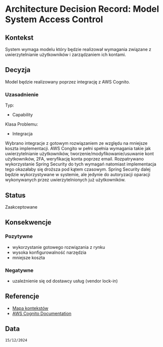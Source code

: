 # Architecture Decision Record: Model System Access Control

## Kontekst
System wymaga modelu który będzie realizował wymagania związane z uwierzytelnianie użytkowników i zarządzaniem ich kontami. 

## Decyzja

Model będzie realizowany poprzez integrację z AWS Cognito.

### Uzasadnienie

Typ:
- Capability

Klasa Problemu:
- Integracja

Wybrano integracje z gotowym rozwiązaniem ze względu na mniejsze koszta implementacji. AWS Congito w pełni spełnia wymagania takie jak uwierzytelnianie użytkowników, tworzenie/modyfikowanie/usuwanie kont użytkowników, 2FA, weryfikację konta poprzez email. Rozpatrywano wykorzystanie Spring Security do tych wymagań natomiast implementacja tego okazałaby się droższa pod kątem czasowym. Spring Security dalej będzie wykorzystywane w systemie, ale jedynie do autoryzacji oparacji wykonywanych przez uwierzytelnionych już użytkowników.

## Status

Zaakceptowane

## Konsekwencje

### Pozytywne
- wykorzystanie gotowego rozwiązania z rynku
- wysoka konfigurowalność narzędzia
- mniejsze koszta

### Negatywne
- uzależnienie się od dostawcy usług (vendor lock-in)

## Referencje
- [Mapa kontekstów](https://github.com/wrzchwc/software-system-design/blob/main/1/README.md#mapa-kontekst%C3%B3w)
- [AWS Cognito Documentation](https://aws.amazon.com/cognito/)


## Data

``15/12/2024``